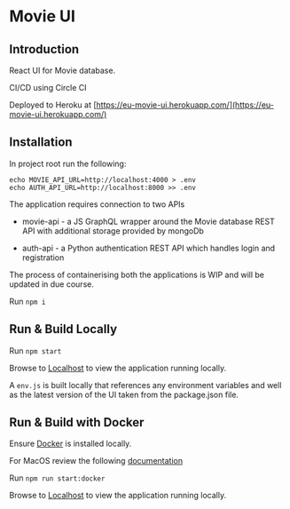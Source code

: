# Movie UI

## Introduction

React UI for Movie database.

CI/CD using Circle CI

Deployed to Heroku at [https://eu-movie-ui.herokuapp.com/](https://eu-movie-ui.herokuapp.com/)

## Installation

In project root run the following:

```
echo MOVIE_API_URL=http://localhost:4000 > .env
echo AUTH_API_URL=http://localhost:8000 >> .env
```

The application requires connection to two APIs

- movie-api - a JS GraphQL wrapper around the Movie database REST API with additional storage provided by mongoDb

- auth-api - a Python authentication REST API which handles login and registration

The process of containerising both the applications is WIP and will be updated in due course.

Run `npm i`

## Run & Build Locally

Run `npm start`

Browse to [Localhost](http://localhost:8080/) to view the application running locally.

A `env.js` is built locally that references any environment variables and well as the latest version of the UI taken from the package.json file.


## Run & Build with Docker

Ensure [Docker](https://docs.docker.com/get-docker/) is installed locally.

For MacOS review the following [documentation](https://runnable.com/docker/install-docker-on-macos)

Run `npm run start:docker`

Browse to [Localhost](http://localhost:8080/) to view the application running locally.

